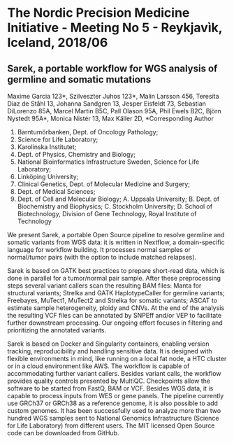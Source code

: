 # The Nordic Precision Medicine Initiative - Meeting No 5 - Reykjavìk, Iceland, 2018/06

## Sarek, a portable workflow for WGS analysis of germline and somatic mutations

Maxime Garcia 123*,
Szilveszter Juhos 123*,
Malin Larsson 456,
Teresita Díaz de Ståhl 13,
Johanna Sandgren 13,
Jesper Eisfeldt 73,
Sebastian DiLorenzo 85A,
Marcel Martin B5C,
Pall Olason 95A,
Phil Ewels B2C,
Björn Nystedt 95A*,
Monica Nistér 13,
Max Käller 2D,
*Corresponding Author

1. Barntumörbanken, Dept. of Oncology Pathology;
2. Science for Life Laboratory;
3. Karolinska Institutet;
4. Dept. of Physics, Chemistry and Biology;
5. National Bioinformatics Infrastructure Sweden, Science for Life Laboratory;
6. Linköping University;
7. Clinical Genetics, Dept. of Molecular Medicine and Surgery;
8. Dept. of Medical Sciences;
9. Dept. of Cell and Molecular Biology;
   A. Uppsala University;
   B. Dept. of Biochemistry and Biophysics;
   C. Stockholm University;
   D. School of Biotechnology, Division of Gene Technology, Royal Institute of Technology

We present Sarek, a portable Open Source pipeline to resolve germline and somatic variants from WGS data: it is written in Nextflow, a domain-specific language for workflow building.
It processes normal samples or normal/tumor pairs (with the option to include matched relapses).

Sarek is based on GATK best practices to prepare short-read data, which is done in parallel for a tumor/normal pair sample.
After these preprocessing steps several variant callers scan the resulting BAM files: Manta for structural variants; Strelka and GATK HaplotypeCaller for germline variants; Freebayes, MuTect1, MuTect2 and Strelka for somatic variants; ASCAT to estimate sample heterogeneity, ploidy and CNVs.
At the end of the analysis the resulting VCF files can be annotated by SNPEff and/or VEP to facilitate further downstream processing.
Our ongoing effort focuses in filtering and prioritizing the annotated variants.

Sarek is based on Docker and Singularity containers, enabling version tracking, reproducibility and handling sensitive data.
It is designed with flexible environments in mind, like running on a local fat node, a HTC cluster or in a cloud environment like AWS.
The workflow is capable of accommodating further variant callers.
Besides variant calls, the workflow provides quality controls presented by MultiQC.
Checkpoints allow the software to be started from FastQ, BAM or VCF.
Besides WGS data, it is capable to process inputs from WES or gene panels.
The pipeline currently use GRCh37 or GRCh38 as a reference genome, it is also possible to add custom genomes.
It has been successfully used to analyze more than two hundred WGS samples sent to National Genomics Infrastructure (Science for Life Laboratory) from different users.
The MIT licensed Open Source code can be downloaded from GitHub.

